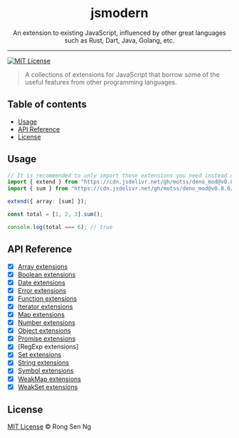 <div align="center" style="text-align: center;">
  <h1 style="border-bottom: none;">jsmodern</h1>

  <p>An extension to existing JavaScript, influenced by other great languages such as Rust, Dart, Java, Golang, etc.</p>
</div>

<hr />

[![MIT License][mit-license-badge]][mit-license-url]

> A collections of extensions for JavaScript that borrow some of the useful features from other programming languages.

## Table of contents <!-- omit in toc -->

- [Usage](#usage)
- [API Reference](#api-reference)
- [License](#license)

## Usage

```ts
// It is recommended to only import those extensions you need instead of everything.
import { extend } from "https://cdn.jsdelivr.net/gh/motss/deno_mod@v0.8.0/jsmodern/extend.ts";
import { sum } from "https://cdn.jsdelivr.net/gh/motss/deno_mod@v0.8.0/jsmodern/array.ts";

extend({ array: [sum] });

const total = [1, 2, 3].sum();

console.log(total === 6); // true
```

## API Reference

- [x] [Array extensions]
- [x] [Boolean extensions]
- [x] [Date extensions]
- [x] [Error extensions]
- [x] [Function extensions]
- [x] [Iterator extensions]
- [x] [Map extensions]
- [x] [Number extensions]
- [x] [Object extensions]
- [x] [Promise extensions]
- [x] [RegExp extensions]
- [x] [Set extensions]
- [x] [String extensions]
- [x] [Symbol extensions]
- [x] [WeakMap extensions]
- [x] [WeakSet extensions]

## License

[MIT License](http://motss.mit-license.org/) © Rong Sen Ng

<!-- References -->

[array extensions]: https://github.com/motss/jsmodern/tree/master/src/array
[boolean extensions]: https://github.com/motss/jsmodern/tree/master/src/boolean
[date extensions]: https://github.com/motss/jsmodern/tree/master/src/date
[error extensions]: https://github.com/motss/jsmodern/tree/master/src/error
[function extensions]: https://github.com/motss/jsmodern/tree/master/src/function
[iterator extensions]: https://github.com/motss/jsmodern/tree/master/src/iterator
[map extensions]: https://github.com/motss/jsmodern/tree/master/src/map
[number extensions]: https://github.com/motss/jsmodern/tree/master/src/number
[object extensions]: https://github.com/motss/jsmodern/tree/master/src/object
[promise extensions]: https://github.com/motss/jsmodern/tree/master/src/promise
[reg-exp extensions]: https://github.com/motss/jsmodern/tree/master/src/reg-exp
[set extensions]: https://github.com/motss/jsmodern/tree/master/src/set
[string extensions]: https://github.com/motss/jsmodern/tree/master/src/string
[symbol extensions]: https://github.com/motss/jsmodern/tree/master/src/symbol
[weakmap extensions]: https://github.com/motss/jsmodern/tree/master/src/weak-map
[weakset extensions]: https://github.com/motss/jsmodern/tree/master/src/weak-set

<!-- MDN -->

[map-mdn-url]: https://developer.mozilla.org/en-US/docs/Web/JavaScript/Reference/Global_Objects/Map
[string-mdn-url]: https://developer.mozilla.org/en-US/docs/Web/JavaScript/Reference/Global_Objects/String
[object-mdn-url]: https://developer.mozilla.org/en-US/docs/Web/JavaScript/Reference/Global_Objects/Object
[number-mdn-url]: https://developer.mozilla.org/en-US/docs/Web/JavaScript/Reference/Global_Objects/Number
[boolean-mdn-url]: https://developer.mozilla.org/en-US/docs/Web/JavaScript/Reference/Global_Objects/Boolean
[html-style-element-mdn-url]: https://developer.mozilla.org/en-US/docs/Web/API/HTMLStyleElement
[promise-mdn-url]: https://developer.mozilla.org/en-US/docs/Web/JavaScript/Reference/Global_Objects/Promise

<!-- Badges -->

[mit-license-badge]: https://flat.badgen.net/badge/license/MIT/blue

<!-- Links -->

[mit-license-url]: https://github.com/motss/deno_mod/blob/master/LICENSE
